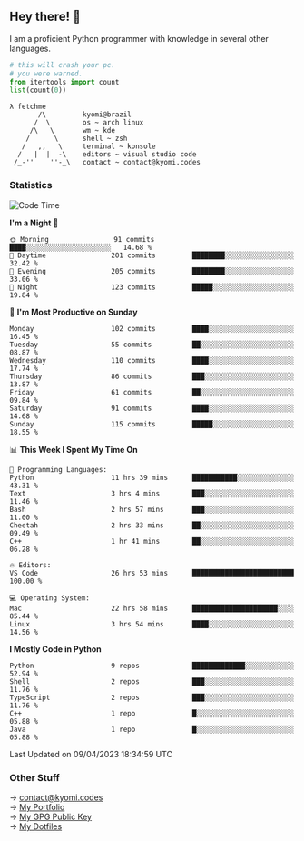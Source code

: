 ## Hey there! 👋
I am a proficient Python programmer with knowledge in several other languages.

```py
# this will crash your pc.
# you were warned.
from itertools import count
list(count(0))
```
```
λ fetchme
       /\         kyomi@brazil
      /  \        os ~ arch linux
     /\   \       wm ~ kde
    /      \      shell ~ zsh
   /   ,,   \     terminal ~ konsole
  /   |  |  -\    editors ~ visual studio code
 /_-''    ''-_\   contact ~ contact@kyomi.codes
```

### Statistics
<!--START_SECTION:waka-->
![Code Time](http://img.shields.io/badge/Code%20Time-316%20hrs%2053%20mins-blue)

**I'm a Night 🦉** 

```text
🌞 Morning                91 commits          ████░░░░░░░░░░░░░░░░░░░░░   14.68 % 
🌆 Daytime                201 commits         ████████░░░░░░░░░░░░░░░░░   32.42 % 
🌃 Evening                205 commits         ████████░░░░░░░░░░░░░░░░░   33.06 % 
🌙 Night                  123 commits         █████░░░░░░░░░░░░░░░░░░░░   19.84 % 
```
📅 **I'm Most Productive on Sunday** 

```text
Monday                   102 commits         ████░░░░░░░░░░░░░░░░░░░░░   16.45 % 
Tuesday                  55 commits          ██░░░░░░░░░░░░░░░░░░░░░░░   08.87 % 
Wednesday                110 commits         ████░░░░░░░░░░░░░░░░░░░░░   17.74 % 
Thursday                 86 commits          ███░░░░░░░░░░░░░░░░░░░░░░   13.87 % 
Friday                   61 commits          ██░░░░░░░░░░░░░░░░░░░░░░░   09.84 % 
Saturday                 91 commits          ████░░░░░░░░░░░░░░░░░░░░░   14.68 % 
Sunday                   115 commits         █████░░░░░░░░░░░░░░░░░░░░   18.55 % 
```


📊 **This Week I Spent My Time On** 

```text
💬 Programming Languages: 
Python                   11 hrs 39 mins      ███████████░░░░░░░░░░░░░░   43.31 % 
Text                     3 hrs 4 mins        ███░░░░░░░░░░░░░░░░░░░░░░   11.46 % 
Bash                     2 hrs 57 mins       ███░░░░░░░░░░░░░░░░░░░░░░   11.00 % 
Cheetah                  2 hrs 33 mins       ██░░░░░░░░░░░░░░░░░░░░░░░   09.49 % 
C++                      1 hr 41 mins        ██░░░░░░░░░░░░░░░░░░░░░░░   06.28 % 

🔥 Editors: 
VS Code                  26 hrs 53 mins      █████████████████████████   100.00 % 

💻 Operating System: 
Mac                      22 hrs 58 mins      █████████████████████░░░░   85.44 % 
Linux                    3 hrs 54 mins       ████░░░░░░░░░░░░░░░░░░░░░   14.56 % 
```

**I Mostly Code in Python** 

```text
Python                   9 repos             █████████████░░░░░░░░░░░░   52.94 % 
Shell                    2 repos             ███░░░░░░░░░░░░░░░░░░░░░░   11.76 % 
TypeScript               2 repos             ███░░░░░░░░░░░░░░░░░░░░░░   11.76 % 
C++                      1 repo              █░░░░░░░░░░░░░░░░░░░░░░░░   05.88 % 
Java                     1 repo              █░░░░░░░░░░░░░░░░░░░░░░░░   05.88 % 
```




 Last Updated on 09/04/2023 18:34:59 UTC
<!--END_SECTION:waka-->

### Other Stuff

→ contact@kyomi.codes<br />
→ [My Portfolio](https://kyomi.codes)<br />
→ [My GPG Public Key](https://github.com/bitterteriyaki.gpg)<br />
→ [My Dotfiles](https://github.com/bitterteriyaki/dotfiles) 
